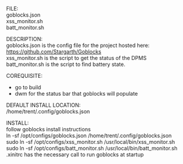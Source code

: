 FILE:  
goblocks.json  
xss_monitor.sh  
batt_monitor.sh  

DESCRIPTION:  
goblocks.json is the config file for the project hosted here:  
https://github.com/Stargarth/Goblocks  
xss_monitor.sh is the script to get the status of the DPMS   
batt_monitor.sh is the script to find battery state.

COREQUISITE:  
* go to build
* dwm for the status bar that goblocks will populate

DEFAULT INSTALL LOCATION:  
/home/trent/.config/goblocks.json

INSTALL:  
follow goblocks install instructions  
ln -sf /opt/configs/goblocks.json /home/trent/.config/goblocks.json  
sudo ln -sf /opt/configs/xss_monitor.sh /usr/local/bin/xss_monitor.sh  
sudo ln -sf /opt/configs/batt_monitor.sh /usr/local/bin/batt_monitor.sh  
.xinitrc has the necessary call to run goblocks at startup

